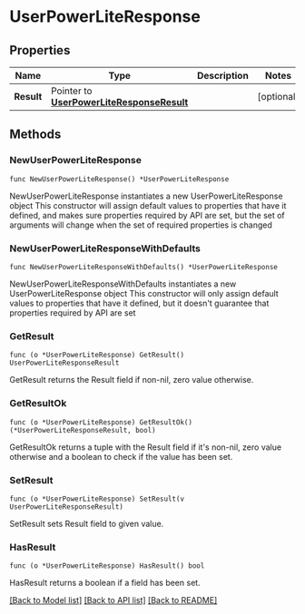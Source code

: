 # UserPowerLiteResponse

## Properties

Name | Type | Description | Notes
------------ | ------------- | ------------- | -------------
**Result** | Pointer to [**UserPowerLiteResponseResult**](UserPowerLiteResponseResult.md) |  | [optional] 

## Methods

### NewUserPowerLiteResponse

`func NewUserPowerLiteResponse() *UserPowerLiteResponse`

NewUserPowerLiteResponse instantiates a new UserPowerLiteResponse object
This constructor will assign default values to properties that have it defined,
and makes sure properties required by API are set, but the set of arguments
will change when the set of required properties is changed

### NewUserPowerLiteResponseWithDefaults

`func NewUserPowerLiteResponseWithDefaults() *UserPowerLiteResponse`

NewUserPowerLiteResponseWithDefaults instantiates a new UserPowerLiteResponse object
This constructor will only assign default values to properties that have it defined,
but it doesn't guarantee that properties required by API are set

### GetResult

`func (o *UserPowerLiteResponse) GetResult() UserPowerLiteResponseResult`

GetResult returns the Result field if non-nil, zero value otherwise.

### GetResultOk

`func (o *UserPowerLiteResponse) GetResultOk() (*UserPowerLiteResponseResult, bool)`

GetResultOk returns a tuple with the Result field if it's non-nil, zero value otherwise
and a boolean to check if the value has been set.

### SetResult

`func (o *UserPowerLiteResponse) SetResult(v UserPowerLiteResponseResult)`

SetResult sets Result field to given value.

### HasResult

`func (o *UserPowerLiteResponse) HasResult() bool`

HasResult returns a boolean if a field has been set.


[[Back to Model list]](../README.md#documentation-for-models) [[Back to API list]](../README.md#documentation-for-api-endpoints) [[Back to README]](../README.md)


